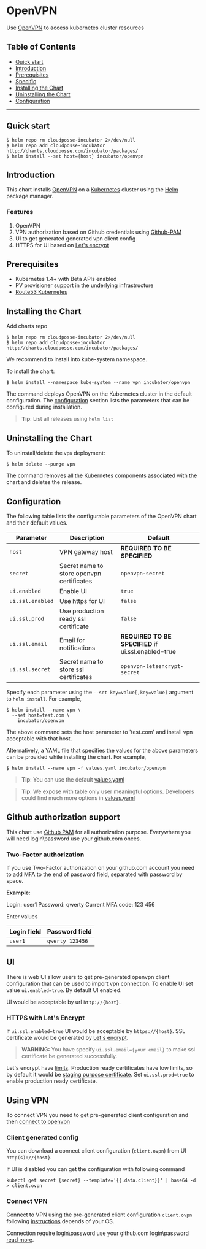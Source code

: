# OpenVPN

Use [OpenVPN](https://openvpn.net) to access kubernetes cluster resources

## Table of Contents

<!-- START doctoc generated TOC please keep comment here to allow auto update -->
<!-- DON'T EDIT THIS SECTION, INSTEAD RE-RUN doctoc TO UPDATE -->


- [Quick start](#quick-start)
- [Introduction](#introduction)
- [Prerequisites](#prerequisites)
- [Specific](#specific)
- [Installing the Chart](#installing-the-chart)
- [Uninstalling the Chart](#uninstalling-the-chart)
- [Configuration](#configuration)

<!-- END doctoc generated TOC please keep comment here to allow auto update -->

----

## Quick start

```console
$ helm repo rm cloudposse-incubator 2>/dev/null
$ helm repo add cloudposse-incubator http://charts.cloudposse.com/incubator/packages/
$ helm install --set host={host} incubator/openvpn
```

## Introduction

This chart installs [OpenVPN](https://openvpn.net) on a [Kubernetes](http://kubernetes.io) cluster using the [Helm](https://helm.sh) package manager.

### Features

 1) OpenVPN
 2) VPN authorization based on Github credentials using [Github-PAM](https://github.com/cloudposse/github-pam)
 3) UI to get generated generated vpn client config
 4) HTTPS for UI based on [Let's encrypt](https://letsencrypt.org/)

## Prerequisites

- Kubernetes 1.4+ with Beta APIs enabled
- PV provisioner support in the underlying infrastructure
- [Route53 Kubernetes](https://github.com/cloudposse/charts/tree/master/incubator/library/route53-kubernetes)


## Installing the Chart

Add charts repo

```console
$ helm repo rm cloudposse-incubator 2>/dev/null
$ helm repo add cloudposse-incubator http://charts.cloudposse.com/incubator/packages/
```

We recommend to install into kube-system namespace.

To install the chart:

```console
$ helm install --namespace kube-system --name vpn incubator/openvpn
```

The command deploys OpenVPN on the Kubernetes cluster in the default configuration.
The [configuration](#configuration) section lists the parameters that can be configured during installation.

> **Tip**: List all releases using `helm list`

## Uninstalling the Chart

To uninstall/delete the `vpn` deployment:

```console
$ helm delete --purge vpn
```

The command removes all the Kubernetes components associated with the chart and deletes the release.

## Configuration

The following table lists the configurable parameters of the OpenVPN chart and their default values.

 Parameter         | Description                                 | Default                                             |
 ------------------| ------------------------------------------- | --------------------------------------------------- |
 `host`            | VPN gateway host                            | **REQUIRED TO BE SPECIFIED**                        |
 `secret`          | Secret name to store openvpn certificates   | `openvpn-secret`                                    |
 `ui.enabled`      | Enable UI                                   | `true`                                              |
 `ui.ssl.enabled`  | Use https for UI                            | `false`                                             |
 `ui.ssl.prod`     | Use production ready ssl certificate        | `false`                                             |
 `ui.ssl.email`    | Email for notifications                     | **REQUIRED TO BE SPECIFIED** if ui.ssl.enabled=true |
 `ui.ssl.secret`   | Secret name to store ssl certificates       | `openvpn-letsencrypt-secret`                        |


Specify each parameter using the `--set key=value[,key=value]` argument to `helm install`. For example,

```console
$ helm install --name vpn \
  --set host=test.com \
    incubator/openvpn
```

The above command sets the host parameter to 'test.com' and install vpn acceptable with that host.

Alternatively, a YAML file that specifies the values for the above parameters can be provided while installing the chart. For example,

```console
$ helm install --name vpn -f values.yaml incubator/openvpn
```

> **Tip**: You can use the default [values.yaml](values.yaml)

> **Tip**: We expose with table only user meaningful options. Developers could find much more options in [values.yaml](values.yaml)

## Github authorization support

This chart use [Github PAM](https://github.com/cloudposse/github-pam) for all authorization purpose.
Everywhere you will need login\password use your github.com onces.

### Two-Factor authorization

If you use Two-Factor authorization on your github.com account you need to add MFA
to the end of password field, separated with password by space.

**Example**:

Login: user1
Password: qwerty
Current MFA code: 123 456

Enter values

Login field | Password field  |
------------| ----------------|
   `user1`  | `qwerty 123456` |


## UI

There is web UI allow users to get pre-generated openvpn client configuration that can be
used to import vpn connection. To enable UI set value ``ui.enabled=true``. By default UI enabled.

UI would be acceptable by url ``http://{host}``.

### HTTPS with Let's Encrypt

If ``ui.ssl.enabled=true`` UI would be acceptable by ``https://{host}``.
SSL certificate would be generated by [Let's encrypt](https://letsencrypt.org/).

> **WARNING:** You have specify ``ui.ssl.email={your email}`` to make ssl certificate be generated successfully.

Let's encrypt have [limits](https://letsencrypt.org/docs/rate-limits/).
Production ready certificates have low limits, so by default it would be [staging purpose certificate](https://letsencrypt.org/docs/staging-environment/).
Set ``ui.ssl.prod=true`` to enable production ready certificate.

## Using VPN

To connect VPN you need to get pre-generated client configuration and then [connect to openvpn](https://openvpn.net/index.php/access-server/docs/admin-guides-sp-859543150/howto-connect-client-configuration.html)

### Client generated config

You can download a connect client configuration (``client.ovpn``) from UI ``http(s)://{host}``.

If UI is disabled you can get the configuration with following command

```console
kubectl get secret {secret} --template='{{.data.client}}' | base64 -d > client.ovpn
```

### Connect VPN

Connect to VPN using the pre-generated client configuration ``client.ovpn``
following [instructions](https://openvpn.net/index.php/access-server/docs/admin-guides-sp-859543150/howto-connect-client-configuration.html)
depends of your OS.

Connection require login\password use your github.com login\password [read more](#github-authorization-support).
